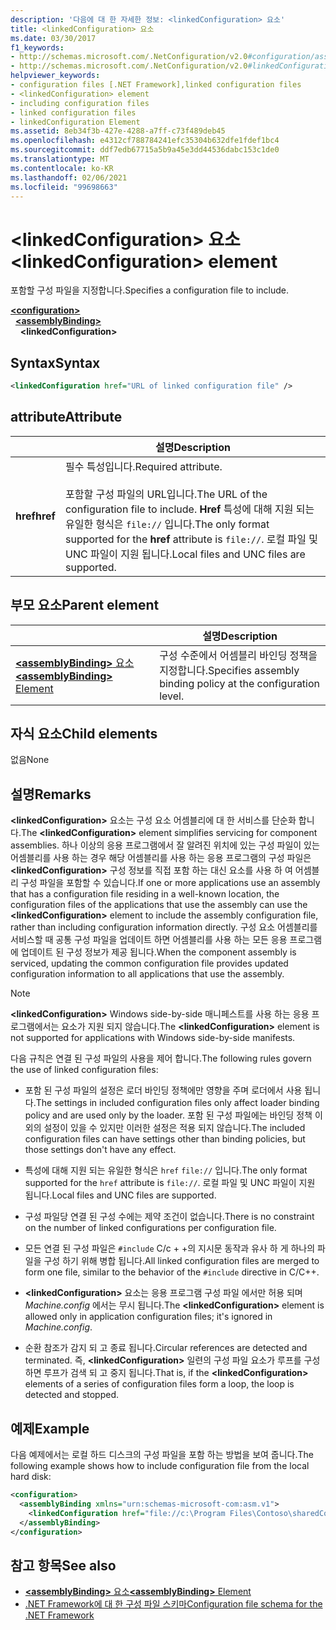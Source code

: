 ```yaml
---
description: '다음에 대 한 자세한 정보: <linkedConfiguration> 요소'
title: <linkedConfiguration> 요소
ms.date: 03/30/2017
f1_keywords:
- http://schemas.microsoft.com/.NetConfiguration/v2.0#configuration/assemblyBinding/linkedConfiguration
- http://schemas.microsoft.com/.NetConfiguration/v2.0#linkedConfiguration
helpviewer_keywords:
- configuration files [.NET Framework],linked configuration files
- <linkedConfiguration> element
- including configuration files
- linked configuration files
- linkedConfiguration Element
ms.assetid: 8eb34f3b-427e-4288-a7ff-c73f489deb45
ms.openlocfilehash: e4312cf788784241efc35304b632dfe1fdef1bc4
ms.sourcegitcommit: ddf7edb67715a5b9a45e3dd44536dabc153c1de0
ms.translationtype: MT
ms.contentlocale: ko-KR
ms.lasthandoff: 02/06/2021
ms.locfileid: "99698663"
---
```

# <a name="linkedconfiguration-element"></a><span data-ttu-id="406e9-103">\<linkedConfiguration> 요소</span><span class="sxs-lookup"><span data-stu-id="406e9-103">\<linkedConfiguration> element</span></span>

<span data-ttu-id="406e9-104">포함할 구성 파일을 지정합니다.</span><span class="sxs-lookup"><span data-stu-id="406e9-104">Specifies a configuration file to include.</span></span>

[**\<configuration>**](configuration-element.md)\
&nbsp;&nbsp;[**\<assemblyBinding>**](assemblybinding-element-for-configuration.md)\
&nbsp;&nbsp;&nbsp;&nbsp;**\<linkedConfiguration>**

## <a name="syntax"></a><span data-ttu-id="406e9-105">Syntax</span><span class="sxs-lookup"><span data-stu-id="406e9-105">Syntax</span></span>

```xml
<linkedConfiguration href="URL of linked configuration file" />
```

## <a name="attribute"></a><span data-ttu-id="406e9-106">attribute</span><span class="sxs-lookup"><span data-stu-id="406e9-106">Attribute</span></span>

|           | <span data-ttu-id="406e9-107">설명</span><span class="sxs-lookup"><span data-stu-id="406e9-107">Description</span></span> |
| --------- | ----------- |
| <span data-ttu-id="406e9-108">**href**</span><span class="sxs-lookup"><span data-stu-id="406e9-108">**href**</span></span>  | <span data-ttu-id="406e9-109">필수 특성입니다.</span><span class="sxs-lookup"><span data-stu-id="406e9-109">Required attribute.</span></span><br><br><span data-ttu-id="406e9-110">포함할 구성 파일의 URL입니다.</span><span class="sxs-lookup"><span data-stu-id="406e9-110">The URL of the configuration file to include.</span></span> <span data-ttu-id="406e9-111">**Href** 특성에 대해 지원 되는 유일한 형식은 `file://` 입니다.</span><span class="sxs-lookup"><span data-stu-id="406e9-111">The only format supported for the **href** attribute is `file://`.</span></span> <span data-ttu-id="406e9-112">로컬 파일 및 UNC 파일이 지원 됩니다.</span><span class="sxs-lookup"><span data-stu-id="406e9-112">Local files and UNC files are supported.</span></span> |

## <a name="parent-element"></a><span data-ttu-id="406e9-113">부모 요소</span><span class="sxs-lookup"><span data-stu-id="406e9-113">Parent element</span></span>

|     | <span data-ttu-id="406e9-114">설명</span><span class="sxs-lookup"><span data-stu-id="406e9-114">Description</span></span> |
| --- | ----------- |
| [<span data-ttu-id="406e9-115">**\<assemblyBinding>** 요소</span><span class="sxs-lookup"><span data-stu-id="406e9-115">**\<assemblyBinding>** Element</span></span>](assemblybinding-element-for-configuration.md) | <span data-ttu-id="406e9-116">구성 수준에서 어셈블리 바인딩 정책을 지정합니다.</span><span class="sxs-lookup"><span data-stu-id="406e9-116">Specifies assembly binding policy at the configuration level.</span></span> |

## <a name="child-elements"></a><span data-ttu-id="406e9-117">자식 요소</span><span class="sxs-lookup"><span data-stu-id="406e9-117">Child elements</span></span>

<span data-ttu-id="406e9-118">없음</span><span class="sxs-lookup"><span data-stu-id="406e9-118">None</span></span>

## <a name="remarks"></a><span data-ttu-id="406e9-119">설명</span><span class="sxs-lookup"><span data-stu-id="406e9-119">Remarks</span></span>

<span data-ttu-id="406e9-120">**\<linkedConfiguration>** 요소는 구성 요소 어셈블리에 대 한 서비스를 단순화 합니다.</span><span class="sxs-lookup"><span data-stu-id="406e9-120">The **\<linkedConfiguration>** element simplifies servicing for component assemblies.</span></span> <span data-ttu-id="406e9-121">하나 이상의 응용 프로그램에서 잘 알려진 위치에 있는 구성 파일이 있는 어셈블리를 사용 하는 경우 해당 어셈블리를 사용 하는 응용 프로그램의 구성 파일은 **\<linkedConfiguration>** 구성 정보를 직접 포함 하는 대신 요소를 사용 하 여 어셈블리 구성 파일을 포함할 수 있습니다.</span><span class="sxs-lookup"><span data-stu-id="406e9-121">If one or more applications use an assembly that has a configuration file residing in a well-known location, the configuration files of the applications that use the assembly can use the **\<linkedConfiguration>** element to include the assembly configuration file, rather than including configuration information directly.</span></span> <span data-ttu-id="406e9-122">구성 요소 어셈블리를 서비스할 때 공통 구성 파일을 업데이트 하면 어셈블리를 사용 하는 모든 응용 프로그램에 업데이트 된 구성 정보가 제공 됩니다.</span><span class="sxs-lookup"><span data-stu-id="406e9-122">When the component assembly is serviced, updating the common configuration file provides updated configuration information to all applications that use the assembly.</span></span>

> [!NOTE]
> <span data-ttu-id="406e9-123">**\<linkedConfiguration>** Windows side-by-side 매니페스트를 사용 하는 응용 프로그램에서는 요소가 지원 되지 않습니다.</span><span class="sxs-lookup"><span data-stu-id="406e9-123">The **\<linkedConfiguration>** element is not supported for applications with Windows side-by-side manifests.</span></span>

<span data-ttu-id="406e9-124">다음 규칙은 연결 된 구성 파일의 사용을 제어 합니다.</span><span class="sxs-lookup"><span data-stu-id="406e9-124">The following rules govern the use of linked configuration files:</span></span>

- <span data-ttu-id="406e9-125">포함 된 구성 파일의 설정은 로더 바인딩 정책에만 영향을 주며 로더에서 사용 됩니다.</span><span class="sxs-lookup"><span data-stu-id="406e9-125">The settings in included configuration files only affect loader binding policy and are used only by the loader.</span></span> <span data-ttu-id="406e9-126">포함 된 구성 파일에는 바인딩 정책 이외의 설정이 있을 수 있지만 이러한 설정은 적용 되지 않습니다.</span><span class="sxs-lookup"><span data-stu-id="406e9-126">The included configuration files can have settings other than binding policies, but those settings don't have any effect.</span></span>

- <span data-ttu-id="406e9-127">특성에 대해 지원 되는 유일한 형식은 `href` `file://` 입니다.</span><span class="sxs-lookup"><span data-stu-id="406e9-127">The only format supported for the `href` attribute is `file://`.</span></span> <span data-ttu-id="406e9-128">로컬 파일 및 UNC 파일이 지원 됩니다.</span><span class="sxs-lookup"><span data-stu-id="406e9-128">Local files and UNC files are supported.</span></span>

- <span data-ttu-id="406e9-129">구성 파일당 연결 된 구성 수에는 제약 조건이 없습니다.</span><span class="sxs-lookup"><span data-stu-id="406e9-129">There is no constraint on the number of linked configurations per configuration file.</span></span>

- <span data-ttu-id="406e9-130">모든 연결 된 구성 파일은 `#include` C/c + +의 지시문 동작과 유사 하 게 하나의 파일을 구성 하기 위해 병합 됩니다.</span><span class="sxs-lookup"><span data-stu-id="406e9-130">All linked configuration files are merged to form one file, similar to the behavior of the `#include` directive in C/C++.</span></span>

- <span data-ttu-id="406e9-131">**\<linkedConfiguration>** 요소는 응용 프로그램 구성 파일 에서만 허용 되며 *Machine.config* 에서는 무시 됩니다.</span><span class="sxs-lookup"><span data-stu-id="406e9-131">The **\<linkedConfiguration>** element is allowed only in application configuration files; it's ignored in *Machine.config*.</span></span>

- <span data-ttu-id="406e9-132">순환 참조가 감지 되 고 종료 됩니다.</span><span class="sxs-lookup"><span data-stu-id="406e9-132">Circular references are detected and terminated.</span></span> <span data-ttu-id="406e9-133">즉, **\<linkedConfiguration>** 일련의 구성 파일 요소가 루프를 구성 하면 루프가 검색 되 고 중지 됩니다.</span><span class="sxs-lookup"><span data-stu-id="406e9-133">That is, if the **\<linkedConfiguration>** elements of a series of configuration files form a loop, the loop is detected and stopped.</span></span>

## <a name="example"></a><span data-ttu-id="406e9-134">예제</span><span class="sxs-lookup"><span data-stu-id="406e9-134">Example</span></span>

<span data-ttu-id="406e9-135">다음 예제에서는 로컬 하드 디스크의 구성 파일을 포함 하는 방법을 보여 줍니다.</span><span class="sxs-lookup"><span data-stu-id="406e9-135">The following example shows how to include configuration file from the local hard disk:</span></span>

```xml
<configuration>
  <assemblyBinding xmlns="urn:schemas-microsoft-com:asm.v1">
    <linkedConfiguration href="file://c:\Program Files\Contoso\sharedConfig.xml"/>
  </assemblyBinding>
</configuration>
```

## <a name="see-also"></a><span data-ttu-id="406e9-136">참고 항목</span><span class="sxs-lookup"><span data-stu-id="406e9-136">See also</span></span>

- [<span data-ttu-id="406e9-137">**\<assemblyBinding>** 요소</span><span class="sxs-lookup"><span data-stu-id="406e9-137">**\<assemblyBinding>** Element</span></span>](assemblybinding-element-for-configuration.md)
- [<span data-ttu-id="406e9-138">.NET Framework에 대 한 구성 파일 스키마</span><span class="sxs-lookup"><span data-stu-id="406e9-138">Configuration file schema for the .NET Framework</span></span>](index.md)
